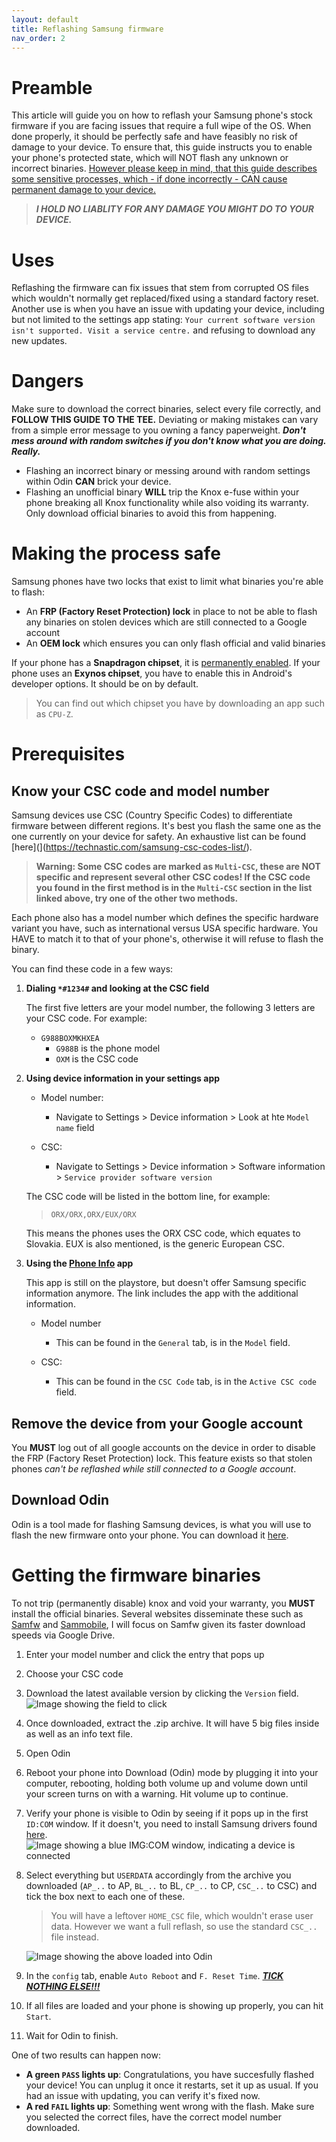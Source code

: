 ```yaml
---
layout: default
title: Reflashing Samsung firmware
nav_order: 2
---
```


# Preamble

This article will guide you on how to reflash your Samsung phone's stock firmware if you are facing issues that require a full wipe of the OS. When done properly, it should be perfectly safe and have feasibly no risk of damage to your device. To ensure that, this guide instructs you to enable your phone's protected state, which will NOT flash any unknown or incorrect binaries. <u>However please keep in mind, that this guide describes some sensitive processes, which - if done incorrectly - CAN cause permanent damage to your device.</u>

> ***I HOLD NO LIABLITY FOR ANY DAMAGE YOU MIGHT DO TO YOUR DEVICE.***

# Uses

Reflashing the firmware can fix issues that stem from corrupted OS files which wouldn't normally get replaced/fixed using a standard factory reset. Another use is when you have an issue with updating your device, including but not limited to the settings app stating: `Your current software version isn't supported. Visit a service centre.` and refusing to download any new updates.

# Dangers

Make sure to download the correct binaries, select every file correctly, and **FOLLOW THIS GUIDE TO THE TEE.** Deviating or making mistakes can vary from a simple error message to you owning a fancy paperweight. ***Don't mess around with random switches if you don't know what you are doing. Really.*** 

- Flashing an incorrect binary or messing around with random settings within Odin **CAN** brick your device.
- Flashing an unofficial binary **WILL** trip the Knox e-fuse within your phone breaking all Knox functionality while also voiding its warranty. Only download official binaries to avoid this from happening.

# Making the process safe

Samsung phones have two locks that exist to limit what binaries you're able to flash:
- An **FRP (Factory Reset Protection) lock** in place to not be able to flash any binaries on stolen devices which are still connected to a Google account
- An **OEM lock** which ensures you can only flash official and valid binaries

If your phone has a **Snapdragon chipset**, it is <u>permanently enabled</u>. If your phone uses an **Exynos chipset**, you have to enable this in Android's developer options. It should be on by default.
> You can find out which chipset you have by downloading an app such as `CPU-Z`.



# Prerequisites

## Know your CSC code and model number

Samsung devices use CSC (Country Specific Codes) to differentiate firmware between different regions. It's best you flash the same one as the one currently on your device for safety. An exhaustive list can be found [here](](https://technastic.com/samsung-csc-codes-list/). 
> **Warning: Some CSC codes are marked as `Multi-CSC`, these are NOT specific and represent several other CSC codes! If the CSC code you found in the first method is in the `Multi-CSC` section in the list linked above, try one of the other two methods.**

Each phone also has a model number which defines the specific hardware variant you have, such as international versus USA specific hardware. You HAVE to match it to that of your phone's, otherwise it will refuse to flash the binary.

You can find these code in a few ways:

1. **Dialing `*#1234#` and looking at the CSC field**

    The first five letters are your model number, the following 3 letters are your CSC code. For example:

    - `G988BOXMKHXEA`
        - `G988B` is the phone model
        - `OXM` is the CSC code

2. **Using device information in your settings app**

    - Model number:
        - Navigate to Settings > Device information > Look at hte `Model name` field

    - CSC: 
        - Navigate to Settings > Device information > Software information > `Service provider software version`

    The CSC code will be listed in the bottom line, for example:
    >  `ORX/ORX,ORX/EUX/ORX`

    This means the phones uses the ORX CSC code, which equates to Slovakia. EUX is also mentioned, is the generic European CSC. 


3. **Using the [Phone Info](https://www.apkmirror.com/apk/vndnguyen/phone-info-%E2%98%85samsung%E2%98%85/) app**

    This app is still on the playstore, but doesn't offer Samsung specific information anymore. The link includes the app with the additional information.

    - Model number
        - This can be found in the `General` tab, is in the `Model` field.


    - CSC:
        - This can be found in the `CSC Code` tab, is in the `Active CSC code` field.


## Remove the device from your Google account

You **MUST** log out of all google accounts on the device in order to disable the FRP (Factory Reset Protection) lock. This feature exists so that stolen phones *can't be reflashed while still connected to a Google account*.

## Download Odin

Odin is a tool made for flashing Samsung devices, is what you will use to flash the new firmware onto your phone. You can download it [here](https://odindownload.com/).



# Getting the firmware binaries

To not trip (permanently disable) knox and void your warranty, you **MUST** install the official binaries. Several websites disseminate these such as [Samfw](https://samfw.com/) and [Sammobile](https://www.sammobile.com/), I will focus on Samfw given its faster download speeds via Google Drive.

1. Enter your model number and click the entry that pops up
2. Choose your CSC code
3. Download the latest available version by clicking the `Version` field.
![Image showing the field to click](../assets/images/Samsung-flash/Select-version.png)
4. Once downloaded, extract the .zip archive. It will have 5 big files inside as well as an info text file.
5. Open Odin
6. Reboot your phone into Download (Odin) mode by plugging it into your computer, rebooting, holding both volume up and volume down until your screen turns on with a warning. Hit volume up to continue.
7. Verify your phone is visible to Odin by seeing if it pops up in the first `ID:COM` window. If it doesn't, you need to install Samsung drivers found [here](https://developer.samsung.com/android-usb-driver). <br>
![Image showing a blue IMG:COM window, indicating a device is connected](../assets/images/Samsung-flash/ID_COM.png)

8. Select everything but `USERDATA` accordingly from the archive you downloaded (`AP_..` to AP, `BL_..` to BL, `CP_..` to CP, `CSC_..` to CSC) and tick the box next to each one of these.

    > You will have a leftover `HOME_CSC` file, which wouldn't erase user data. However we want a full reflash, so use the standard `CSC_..` file instead.

    ![Image showing the above loaded into Odin](../assets/images/Samsung-flash/Odin-config.png)

9. In the `config` tab, enable `Auto Reboot` and `F. Reset Time`. <u> ***TICK NOTHING ELSE!!!*** </u>
10. If all files are loaded and your phone is showing up properly, you can hit `Start`.
11. Wait for Odin to finish.

One of two results can happen now:

- **A green `PASS` lights up**: Congratulations, you have succesfully flashed your device! You can unplug it once it restarts, set it up as usual. If you had an issue with updating, you can verify it's fixed now.
- **A red `FAIL` lights up**: Something went wrong with the flash. Make sure you selected the correct files, have the correct model number downloaded.
